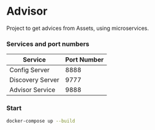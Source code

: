 # Advisor

Project to get advices from Assets, using microservices.


### Services and port numbers

| Service          | Port Number     |
|----------------  |---------------- |
| Config Server    |            8888 |
| Discovery Server |            9777 |
| Advisor Service  |            9888 |


### Start 

```sh
docker-compose up --build
```


